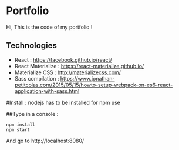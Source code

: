 # Portfolio
Hi, This is the code of my portfolio !
## Technologies
-   React : https://facebook.github.io/react/
-   React Materialize : https://react-materialize.github.io/
-   Materialize CSS : http://materializecss.com/
-   Sass compilation : https://www.jonathan-petitcolas.com/2015/05/15/howto-setup-webpack-on-es6-react-application-with-sass.html

#Install :
nodejs has to be installed for npm use

##Type in a console :
```
npm install
npm start
```

And go to http://localhost:8080/